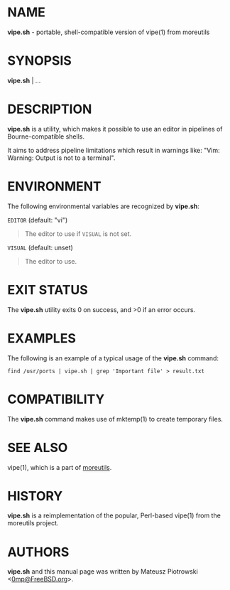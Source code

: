 # NAME

**vipe.sh** - portable, shell-compatible version of vipe(1) from moreutils

# SYNOPSIS

**vipe.sh**
|
*...*

# DESCRIPTION

**vipe.sh**
is a utility, which makes it possible to use an editor
in pipelines of Bourne-compatible shells.

It aims to address pipeline limitations which result in warnings like:
"Vim: Warning: Output is not to a terminal".

# ENVIRONMENT

The following environmental variables are recognized by
**vipe.sh**:

`EDITOR` (default: "vi")

> The editor to use if
> `VISUAL`
> is not set.

`VISUAL` (default: unset)

> The editor to use.

# EXIT STATUS

The **vipe.sh** utility exits&#160;0 on success, and&#160;&gt;0 if an error occurs.

# EXAMPLES

The following is an example of a typical usage
of the
**vipe.sh**
command:

	find /usr/ports | vipe.sh | grep 'Important file' > result.txt

# COMPATIBILITY

The
**vipe.sh**
command makes use of
mktemp(1)
to create temporary files.

# SEE ALSO

vipe(1),
which is a part of
[moreutils](https://joeyh.name/code/moreutils/).

# HISTORY

**vipe.sh**
is a reimplementation of the popular, Perl-based
vipe(1)
from the moreutils project.

# AUTHORS

**vipe.sh**
and this manual page was written by
Mateusz Piotrowski &lt;[0mp@FreeBSD.org](mailto:0mp@FreeBSD.org)&gt;.
